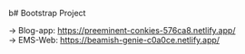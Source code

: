 b# Bootstrap Project

-> Blog-app: https://preeminent-conkies-576ca8.netlify.app/ </br>
-> EMS-Web: https://beamish-genie-c0a0ce.netlify.app/   </br>
 